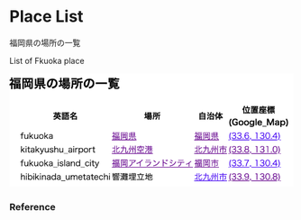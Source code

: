 Place List
============

福岡県の場所の一覧

List of Fkuoka place

![place list](https://github.com/ohwada/World_Countries/blob/main/geoPandas/polygon_explode/fukuoka/place_list/screenshots/fukuoka_place_list.png)

### Reference

